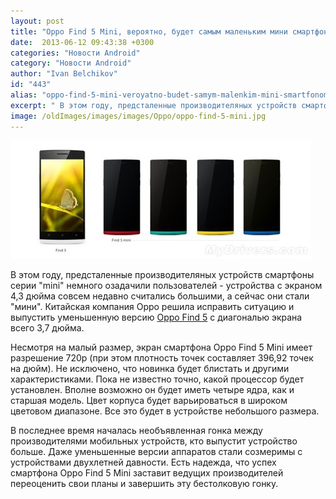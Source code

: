 ```yaml
---
layout: post
title: "Oppo Find 5 Mini, вероятно, будет самым маленьким мини смартфоном"
date:  2013-06-12 09:43:38 +0300
categories: "Новости Android"
category: "Новости Android"
author: "Ivan Belchikov"
id: "443"
alias: "oppo-find-5-mini-veroyatno-budet-samym-malenkim-mini-smartfonom"
excerpt: " В этом году, предсталенные производителяных устройств смартфоны серии mini немного озадачили пользователей - устройства с экраном 4,3 дюйма совсем недавно считались большими, а сейчас они стали мини. Китайская компания Oppo решила исправить ситуацию и выпустить уменьшенную версию Oppo Find 5 с диагональю экрана всего 3,7 дюйма."
image: /oldImages/images/images/Oppo/oppo-find-5-mini.jpg
---
```

<img src="/oldImages/images/images/Oppo/oppo-find-5-mini.jpg" alt="Oppo Find 5 Mini"  /> 

В этом году, предсталенные производителяных устройств смартфоны серии "mini" немного озадачили пользователей - устройства с экраном 4,3 дюйма совсем недавно считались большими, а сейчас они стали "мини". Китайская компания Oppo решила исправить ситуацию и выпустить уменьшенную версию <a href="index.php?option=com_content&amp;view=article&amp;id=379&amp;catid=8&amp;Itemid=102">Oppo Find 5</a> с диагональю экрана всего 3,7 дюйма.


Несмотря на малый размер, экран смартфона Oppo Find 5 Mini имеет разрешение 720p (при этом плотность точек составляет 396,92 точек на дюйм). Не исключено, что новинка будет блистать и другими характеристиками. Пока не известно точно, какой процессор будет установлен. Вполне возможно он будет иметь четыре ядра, как и старшая модель. Цвет корпуса будет варьироваться в широком цветовом диапазоне. Все это будет в устройстве небольшого размера.

В последнее время началась необъявленная гонка между производителями мобильных устройств, кто выпустит устройство больше. Даже уменьшенные версии аппаратов стали созмеримы с устройствами двухлетней давности. Есть надежда, что успех смартфона Oppo Find 5 Mini заставит ведущих производителей переоценить свои планы и завершить эту бестолковую гонку. 

 

